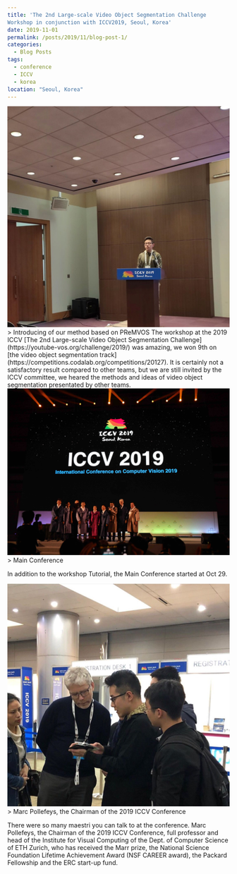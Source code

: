 ```yaml
---
title: 'The 2nd Large-scale Video Object Segmentation Challenge
Workshop in conjunction with ICCV2019, Seoul, Korea'
date: 2019-11-01
permalink: /posts/2019/11/blog-post-1/
categories:
  - Blog Posts
tags:
  - conference
  - ICCV
  - korea 
location: "Seoul, Korea"
---
```

<img src='/images/292A05E882386ED41C6CF8CF8CB93035.png'>
> Introducing of our method based on PReMVOS
The workshop at the 2019 ICCV [The 2nd Large-scale Video Object Segmentation Challenge](https://youtube-vos.org/challenge/2019/) was amazing, we won 9th on [the video object segmentation track](https://competitions.codalab.org/competitions/20127). It is certainly not a satisfactory result compared to other teams, but we are still invited by the ICCV committee, we heared the methods and ideas of video object segmentation presentated by other teams.


<img src='/images/ICCV01.jpg'>
> Main Conference

In addition to the workshop Tutorial, the Main Conference started at Oct 29.

<img src='/images/724D8E17BA6F134015A1532D42E0EFAD.jpg'>
> Marc Pollefeys, the Chairman of the 2019 ICCV Conference

There were so many maestri you can talk to at the conference. Marc Pollefeys, the Chairman of the 2019 ICCV Conference, full professor and head of the Institute for Visual Computing of the Dept. of Computer Science of ETH Zurich, who has received the Marr prize, the National Science Foundation Lifetime Achievement Award (NSF CAREER award), the Packard Fellowship and the ERC start-up fund.

